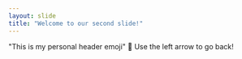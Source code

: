 ```yaml
---
layout: slide
title: "Welcome to our second slide!"
---
```

"This is my personal header emoji" :camel:
Use the left arrow to go back!
